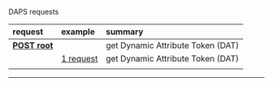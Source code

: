  DAPS requests

|**request**|**example**|**summary**|
|:---|:---|:---|
|**[POST root](./root_POST.md)** |                                       | get Dynamic Attribute Token (DAT) |
|                                | [1 request](./root_POST.md#1-request) | get Dynamic Attribute Token (DAT) |
||||

---
